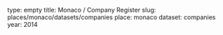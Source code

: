 type: empty
title: Monaco / Company Register
slug: places/monaco/datasets/companies
place: monaco
dataset: companies
year: 2014
